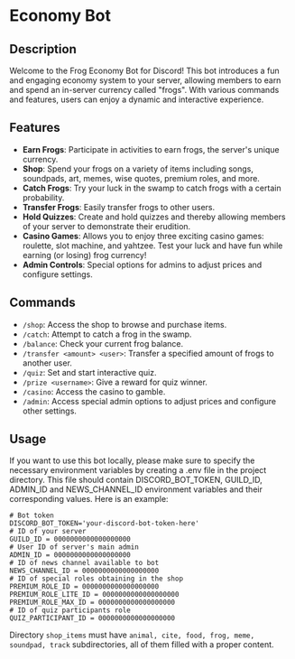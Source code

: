# Economy Bot

## Description

Welcome to the Frog Economy Bot for Discord! This bot introduces a fun and engaging economy system to your server, 
allowing members to earn and spend an in-server currency called "frogs". With various commands and features, 
users can enjoy a dynamic and interactive experience.

## Features

- **Earn Frogs**: Participate in activities to earn frogs, the server's unique currency.
- **Shop**: Spend your frogs on a variety of items including songs, soundpads, art, memes, wise quotes, premium roles, and more.
- **Catch Frogs**: Try your luck in the swamp to catch frogs with a certain probability.
- **Transfer Frogs**: Easily transfer frogs to other users.
- **Hold Quizzes**: Create and hold quizzes and thereby allowing members of your server to demonstrate their erudition.
- **Casino Games**: Allows you to enjoy three exciting casino games: roulette, slot machine, and yahtzee. Test your 
luck and have fun while earning (or losing) frog currency!
- **Admin Controls**: Special options for admins to adjust prices and configure settings.

## Commands

- `/shop`: Access the shop to browse and purchase items.
- `/catch`: Attempt to catch a frog in the swamp.
- `/balance`: Check your current frog balance.
- `/transfer <amount> <user>`: Transfer a specified amount of frogs to another user.
- `/quiz`: Set and start interactive quiz.
- `/prize <username>`: Give a reward for quiz winner.
- `/сasino`: Access the casino to gamble.
- `/admin`: Access special admin options to adjust prices and configure other settings.

## Usage

If you want to use this bot locally, please make sure to specify the necessary environment variables by 
creating a .env file in the project directory. This file should contain DISCORD_BOT_TOKEN, GUILD_ID, 
ADMIN_ID and NEWS_CHANNEL_ID environment variables and their corresponding values.
Here is an example:
```
# Bot token
DISCORD_BOT_TOKEN='your-discord-bot-token-here'
# ID of your server
GUILD_ID = 0000000000000000000
# User ID of server's main admin
ADMIN_ID = 0000000000000000000
# ID of news channel available to bot
NEWS_CHANNEL_ID = 0000000000000000000
# ID of special roles obtaining in the shop
PREMIUM_ROLE_ID = 0000000000000000000
PREMIUM_ROLE_LITE_ID = 0000000000000000000
PREMIUM_ROLE_MAX_ID = 0000000000000000000
# ID of quiz participants role
QUIZ_PARTICIPANT_ID = 0000000000000000000
```

Directory `shop_items` must have `animal, cite, food, frog, meme, soundpad, track` subdirectories, 
all of them filled with a proper content.

